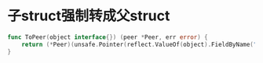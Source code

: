 # 子struct强制转成父struct
```go
func ToPeer(object interface{}) (peer *Peer, err error) {
	return (*Peer)(unsafe.Pointer(reflect.ValueOf(object).FieldByName("Peer").Pointer())),nil
}
```
